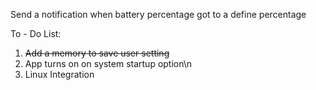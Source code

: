 Send a notification when battery percentage got to a define percentage

To - Do List:
1. ~~Add a memory to save user setting~~
2. App turns on on system startup option\n
3. Linux Integration

